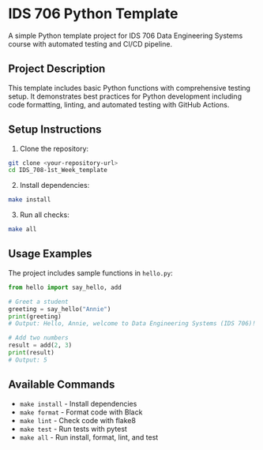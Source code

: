 # IDS 706 Python Template

A simple Python template project for IDS 706 Data Engineering Systems course with automated testing and CI/CD pipeline.

## Project Description

This template includes basic Python functions with comprehensive testing setup. It demonstrates best practices for Python development including code formatting, linting, and automated testing with GitHub Actions.

## Setup Instructions

1. Clone the repository:
```bash
git clone <your-repository-url>
cd IDS_708-1st_Week_template
```

2. Install dependencies:
```bash
make install
```

3. Run all checks:
```bash
make all
```

## Usage Examples

The project includes sample functions in `hello.py`:

```python
from hello import say_hello, add

# Greet a student
greeting = say_hello("Annie")
print(greeting)
# Output: Hello, Annie, welcome to Data Engineering Systems (IDS 706)!

# Add two numbers
result = add(2, 3)
print(result)
# Output: 5
```

## Available Commands

- `make install` - Install dependencies
- `make format` - Format code with Black
- `make lint` - Check code with flake8
- `make test` - Run tests with pytest
- `make all` - Run install, format, lint, and test